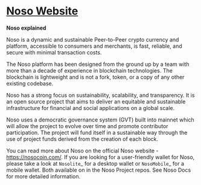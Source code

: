 # [Noso Website](https://nosocoin.com/) 
   <p align="center">
     <a href='https://docs.nosocoin.com/><img src='https://github.com/Noso-Project/noso-website/blob/main/assets/images/noso_logo.png' alt='Noso Docs' height='15px' /></a>
   </p>

**Noso explained**

Noso is a dynamic and sustainable Peer-to-Peer crypto currency and platform, accessible to consumers and merchants, is fast, reliable, and secure with minimal transaction costs.  

The Noso platform has been designed from the ground up by a team with more than a decade of experience in blockchain technologies.  The blockchain is lightweight and is not a fork, token, or a copy of any other existing codebase.  

Noso has a strong focus on sustainability, scalability, and transparency.  It is an open source project that aims to deliver an equitable and sustainable infrastructure for financial and social applications on a global scale. 

Noso uses a democratic governance system (GVT) built into mainnet which will allow the project to evolve over time and promote contributor participation.  The project will fund itself in a sustainable way through the use of project funds derived from the creation of each block. 

You can read more about Noso on the official Noso website - https://nosocoin.com/.  If you are looking for a user-friendly wallet for Noso, please take a look at `Nosolite`_ for a desktop wallet or `NosoMobile`_ for a mobile wallet. Both available on in the  Noso Project repos. See Noso Docs for more detailed information.
